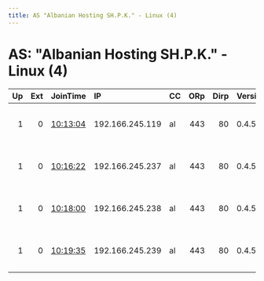 ```yaml
---
title: AS "Albanian Hosting SH.P.K." - Linux (4)
---
```


# AS: "Albanian Hosting SH.P.K." - Linux (4)

|   Up |   Ext | JoinTime                                                                                            | IP              | CC   |   ORp |   Dirp | Version   | Contact                   | Nickname   |   eFamMembers |
|-----:|------:|:----------------------------------------------------------------------------------------------------|:----------------|:-----|------:|-------:|:----------|:--------------------------|:-----------|--------------:|
|    1 |     0 | [10:13:04](https://metrics.torproject.org/rs.html#details/639CCE572C81D3432BAF98FFC2B1177E054F6A83) | 192.166.245.119 | al   |   443 |     80 | 0.4.5.9   | freedom at freemail dot c | DTFNODE43  |            65 |
|    1 |     0 | [10:16:22](https://metrics.torproject.org/rs.html#details/D3047D694E92734D39EBAD8438871A5D88DA1E97) | 192.166.245.237 | al   |   443 |     80 | 0.4.5.9   | freedom at freemail dot c | DTFNODE47  |            65 |
|    1 |     0 | [10:18:00](https://metrics.torproject.org/rs.html#details/06B3991F250FDC480CA8328B7CFE280C0BD5B317) | 192.166.245.238 | al   |   443 |     80 | 0.4.5.9   | freedom at freemail dot c | DTFNODE48  |            65 |
|    1 |     0 | [10:19:35](https://metrics.torproject.org/rs.html#details/EF65C2F676BD461860F1B63F83FD7C8A24349D62) | 192.166.245.239 | al   |   443 |     80 | 0.4.5.9   | freedom at freemail dot c | DTFNODE49  |            65 |
